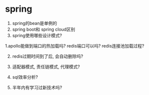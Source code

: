 # spring
1. spring的bean是单例的
2. spring boot和 spring cloud区别
3. spring使用哪些设计模式?

1.apollo能做到端口的热加载吗?
redis端口可以吗?
redis连接池加载过程?

2. redis过期时间到了后, 会自动删除吗?

3. 适配器模式, 责任链模式, 代理模式?

4. sql效率分析?

5. 半年内有学习过新技术吗?